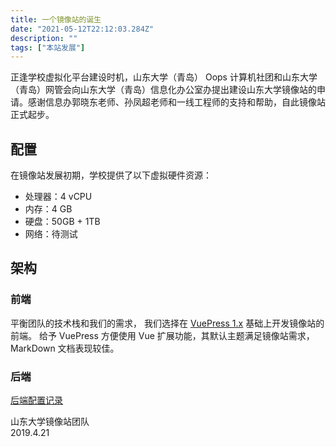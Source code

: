 ```yaml
---
title: 一个镜像站的诞生
date: "2021-05-12T22:12:03.284Z"
description: ""
tags: ["本站发展"]
---
```

正逢学校虚拟化平台建设时机，山东大学（青岛） Oops 计算机社团和山东大学（青岛）网管会向山东大学（青岛）信息化办公室办提出建设山东大学镜像站的申请。感谢信息办郭晓东老师、孙凤超老师和一线工程师的支持和帮助，自此镜像站正式起步。

## 配置

在镜像站发展初期，学校提供了以下虚拟硬件资源：

- 处理器：4 vCPU
- 内存：4 GB
- 硬盘：50GB + 1TB
- 网络：待测试

## 架构

### 前端

平衡团队的技术栈和我们的需求，
我们选择在 [VuePress 1.x](https://github.com/suxb201/Learning-and-Practicing) 基础上开发镜像站的前端。
给予 VuePress 方便使用 Vue 扩展功能，其默认主题满足镜像站需求，MarkDown 文档表现较佳。

### 后端

[后端配置记录](BackendConfigJournal.html)

山东大学镜像站团队  
2019.4.21
